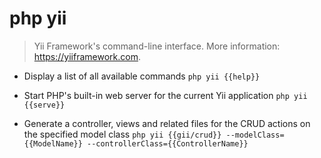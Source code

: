 # php yii
> Yii Framework's command-line interface.
> More information: <https://yiiframework.com>.

- Display a list of all available commands
`php yii {{help}}`

- Start PHP's built-in web server for the current Yii application
`php yii {{serve}}`

- Generate a controller, views and related files for the CRUD actions on the specified model class
`php yii {{gii/crud}} --modelClass={{ModelName}} --controllerClass={{ControllerName}}`
